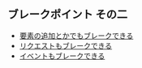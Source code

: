 ## ブレークポイント その二
 * [要素の追加とかでもブレークできる](https://developer.chrome.com/devtools/docs/javascript-debugging#breakpoints-mutation-events)
 * [リクエストもブレークできる](https://developer.chrome.com/devtools/docs/javascript-debugging#breakpoints-on-xhr)
 * [イベントもブレークできる](https://developer.chrome.com/devtools/docs/javascript-debugging#breakpoints-on-javascript-event-listeners)
